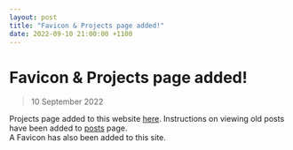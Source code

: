 ```yaml
---
layout: post
title: "Favicon & Projects page added!"
date: 2022-09-10 21:00:00 +1100
---
```


# Favicon & Projects page added!
> 10 September 2022

Projects page added to this website [here](https://theblueruby.github.io/projects.html). Instructions on viewing old posts have been added to [posts](https://theblueruby.github.io/posts.html) page.  
A Favicon has also been added to this site. 


